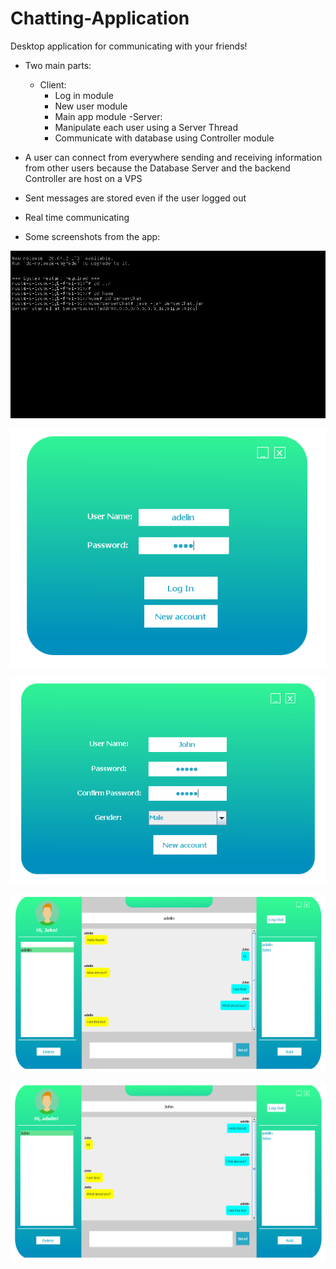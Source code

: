 # Chatting-Application

Desktop application for communicating with your friends!

- Two main parts:
    - Client:
        - Log in module
        - New user module
        - Main app module
    -Server:
        - Manipulate each user using a Server Thread
        - Communicate with database using Controller module

- A user can connect from everywhere sending and receiving information from other users because the Database Server and the backend Controller are host on a VPS

- Sent messages are stored even if the user logged out

- Real time communicating 

- Some screenshots from the app:

![1](img/1.PNG)

![2](img/3.PNG)

![3](img/4.PNG)

![4](img/5.PNG)

![5](img/6.PNG)
